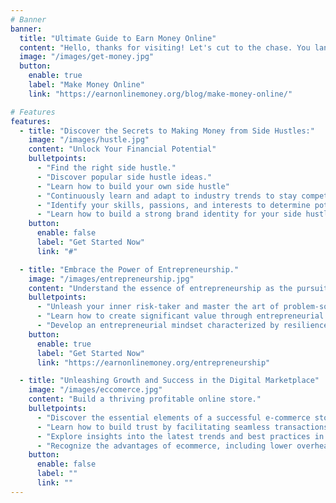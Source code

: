 ```yaml
---
# Banner
banner:
  title: "Ultimate Guide to Earn Money Online"
  content: "Hello, thanks for visiting! Let's cut to the chase. You landed on this page because you're searching for ways to earn money online? Right, well your journey to earn money online starts here!"
  image: "/images/get-money.jpg"
  button:
    enable: true
    label: "Make Money Online"
    link: "https://earnonlinemoney.org/blog/make-money-online/"

# Features
features:
  - title: "Discover the Secrets to Making Money from Side Hustles:"
    image: "/images/hustle.jpg"
    content: "Unlock Your Financial Potential"
    bulletpoints:
      - "Find the right side hustle."
      - "Discover popular side hustle ideas."
      - "Learn how to build your own side hustle"
      - "Continuously learn and adapt to industry trends to stay competitive in your side hustle."
      - "Identify your skills, passions, and interests to determine potential side hustle opportunities"
      - "Learn how to build a strong brand identity for your side hustle, including a professional online presence."
    button:
      enable: false
      label: "Get Started Now"
      link: "#"

  - title: "Embrace the Power of Entrepreneurship."
    image: "/images/entrepreneurship.jpg"
    content: "Understand the essence of entrepreneurship as the pursuit of creating, managing, and scaling a business venture:"
    bulletpoints:
      - "Unleash your inner risk-taker and master the art of problem-solving."
      - "Learn how to create significant value through entrepreneurial endeavors."
      - "Develop an entrepreneurial mindset characterized by resilience, risk-taking, and adaptability."
    button:
      enable: true
      label: "Get Started Now"
      link: "https://earnonlinemoney.org/entrepreneurship"

  - title: "Unleashing Growth and Success in the Digital Marketplace"
    image: "/images/eccomerce.jpg"
    content: "Build a thriving profitable online store."
    bulletpoints:
      - "Discover the essential elements of a successful e-commerce store."
      - "Learn how to build trust by facilitating seamless transactions."
      - "Explore insights into the latest trends and best practices in e-commerce."
      - "Recognize the advantages of ecommerce, including lower overhead costs, 24/7 accessibility, and the ability to scale and grow rapidly."
    button:
      enable: false
      label: ""
      link: ""
---
```

